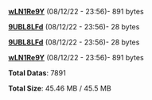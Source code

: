 [**wLN1Re9Y**](/data/wLN1Re9Y.txt) (08/12/22 - 23:56)- 891 bytes

[**9UBL8LFd**](/data/9UBL8LFd.txt) (08/12/22 - 23:56)- 28 bytes

[**9UBL8LFd**](/data/9UBL8LFd.txt) (08/12/22 - 23:56)- 28 bytes

[**wLN1Re9Y**](/data/wLN1Re9Y.txt) (08/12/22 - 23:56)- 891 bytes

**Total Datas**: 7891

**Total Size**: 45.46 MB / 45.5 MB